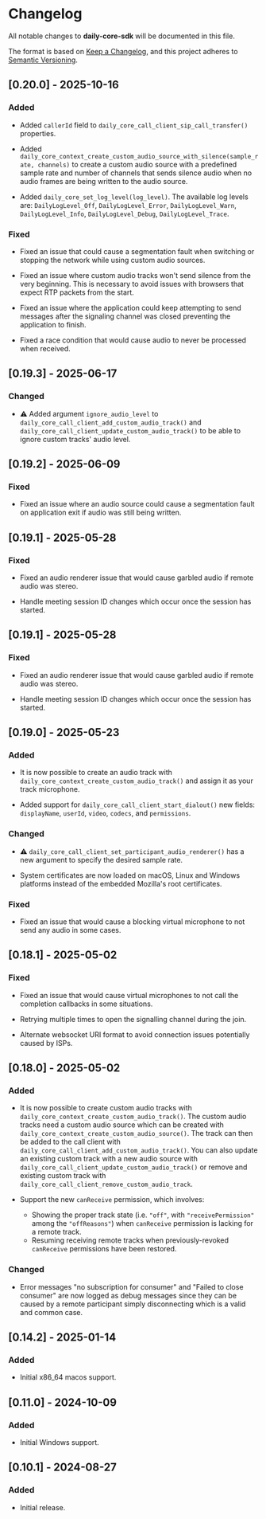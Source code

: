 # Changelog

All notable changes to **daily-core-sdk** will be documented in this file.

The format is based on [Keep a Changelog](https://keepachangelog.com/en/1.0.0/),
and this project adheres to [Semantic Versioning](https://semver.org/spec/v2.0.0.html).

## [0.20.0] - 2025-10-16

### Added

- Added `callerId` field to `daily_core_call_client_sip_call_transfer()`
  properties.

- Added `daily_core_context_create_custom_audio_source_with_silence(sample_rate,
  channels)` to create a custom audio source with a predefined sample rate and
  number of channels that sends silence audio when no audio frames are being
  written to the audio source.

- Added `daily_core_set_log_level(log_level)`. The available log levels are:
  `DailyLogLevel_Off`, `DailyLogLevel_Error`, `DailyLogLevel_Warn`,
  `DailyLogLevel_Info`, `DailyLogLevel_Debug`, `DailyLogLevel_Trace`.

### Fixed

- Fixed an issue that could cause a segmentation fault when switching or
  stopping the network while using custom audio sources.

- Fixed an issue where custom audio tracks won't send silence from the very
  beginning. This is necessary to avoid issues with browsers that expect RTP
  packets from the start.

- Fixed an issue where the application could keep attempting to send messages
  after the signaling channel was closed preventing the application to finish.

- Fixed a race condition that would cause audio to never be processed when
  received.

## [0.19.3] - 2025-06-17

### Changed

- ⚠️ Added argument `ignore_audio_level` to
  `daily_core_call_client_add_custom_audio_track()` and
  `daily_core_call_client_update_custom_audio_track()` to be able to ignore
  custom tracks' audio level.

## [0.19.2] - 2025-06-09

### Fixed

- Fixed an issue where an audio source could cause a segmentation fault on
  application exit if audio was still being written.

## [0.19.1] - 2025-05-28

### Fixed

- Fixed an audio renderer issue that would cause garbled audio if remote audio
  was stereo.

- Handle meeting session ID changes which occur once the session has started.


## [0.19.1] - 2025-05-28

### Fixed

- Fixed an audio renderer issue that would cause garbled audio if remote audio
  was stereo.

- Handle meeting session ID changes which occur once the session has started.


## [0.19.0] - 2025-05-23

### Added

- It is now possible to create an audio track with
  `daily_core_context_create_custom_audio_track()` and assign it as your track
  microphone.

- Added support for `daily_core_call_client_start_dialout()` new fields:
  `displayName`, `userId`, `video`, `codecs`, and `permissions`.

### Changed

- ⚠️ `daily_core_call_client_set_participant_audio_renderer()` has a new argument
  to specify the desired sample rate.

- System certificates are now loaded on macOS, Linux and Windows platforms
  instead of the embedded Mozilla's root certificates.

### Fixed

- Fixed an issue that would cause a blocking virtual microphone to not send any
  audio in some cases.

## [0.18.1] - 2025-05-02

### Fixed

- Fixed an issue that would cause virtual microphones to not call the completion
  callbacks in some situations.

- Retrying multiple times to open the signalling channel during the join.

- Alternate websocket URI format to avoid connection issues potentially caused by ISPs.

## [0.18.0] - 2025-05-02

### Added

- It is now possible to create custom audio tracks with
  `daily_core_context_create_custom_audio_track()`. The custom audio tracks need
  a custom audio source which can be created with
  `daily_core_context_create_custom_audio_source()`. The track can then be added
  to the call client with `daily_core_call_client_add_custom_audio_track()`. You
  can also update an existing custom track with a new audio source with
  `daily_core_call_client_update_custom_audio_track()` or remove and existing
  custom track with `daily_core_call_client_remove_custom_audio_track`.

- Support the new `canReceive` permission, which involves:
  - Showing the proper track state (i.e. `"off"`, with `"receivePermission"`
    among the `"offReasons"`) when `canReceive` permission is lacking for a
    remote track.
  - Resuming receiving remote tracks when previously-revoked `canReceive`
    permissions have been restored.

### Changed

- Error messages "no subscription for consumer" and "Failed to close consumer"
  are now logged as debug messages since they can be caused by a remote
  participant simply disconnecting which is a valid and common case.

## [0.14.2] - 2025-01-14

### Added

- Initial x86_64 macos support.

## [0.11.0] - 2024-10-09

### Added

- Initial Windows support.

## [0.10.1] - 2024-08-27

### Added

- Initial release.
